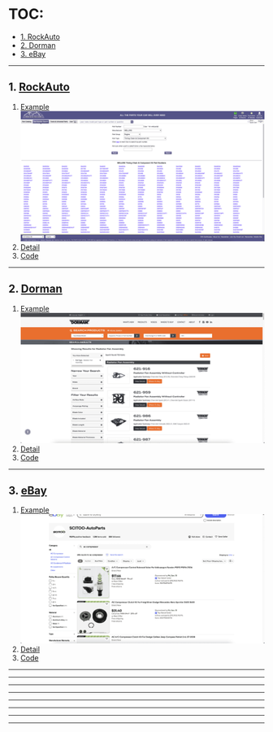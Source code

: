 # TOC:

- [1. RockAuto](#1-rockauto)
- [2. Dorman](#2-dorman)
- [3. eBay](#3-ebay)

- - -

## 1. [RockAuto](https://www.rockauto.com/)

1. [Example](https://www.rockauto.com/en/parts/melling,timing+chain+&+component+kit,5756)<br />![alt pic.png](./pic/1/01.png)
2. [Detail](./1.md)
3. [Code](./code/1)

- - -

## 2. [Dorman](https://www.dormanproducts.com/)

1. [Example](https://www.dormanproducts.com/gsearch.aspx?type=keyword&origin=keyword&parttype=Radiator%2520Fan%2520Assembly&start=0&num=100)<br />![alt pic.png](./pic/2/01.png)
2. [Detail](./2.md)
3. [Code](./code/2)

- - -

## 3. [eBay](https://www.ebay.com/)

1. [Example](https://www.ebay.com/sch/i.html?_dkr=1&iconV2Request=true&_blrs=recall_filtering&_ssn=scitoo-autoparts&store_cat=0&store_name=cnbatteries&_oac=1&_nkw=ac+compressor&_stpos=91710&_fcid=1&_sop=15)<br />![alt pic.png](./pic/3/01.png)
2. [Detail](./3.md)
3. [Code](./code/3)

- - -



- - -



- - -



- - -



- - -



- - -



- - -



- - -
